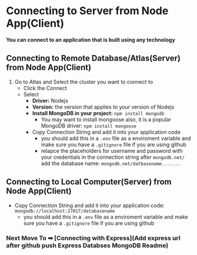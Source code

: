 # Connecting to Server from Node App(Client)
**You can connect to an application that is built using any technology**

## Connecting to Remote Database/Atlas(Server) from Node App(Client)
1. Go to Atlas and Select the cluster you want to connect to
    - Click the Connect
    - Select 
        - **Driver:** Nodejs
        - **Version:** the version that applies to your version of Nodejs
        - **Install MongoDB in your project:** `npm install mongodb`
            - You may want to install mongoose also, it is a popular MongoDB driver: `npm install mongoose`
        - Copy Connection String and add it into your application code
            - you should add this in a `.env` file as a enviroment variable and make sure you have a `.gitignore` file if you are using github
            - relapce the placeholders for username and password with your credentials
            in the connection string after `mongodb.net/` add the database name: `mongodb.net/datbasename.......`

## Connecting to Local Computer(Server) from Node App(Client)
- Copy Connection String and add it into your application code: `mongodb://localhost:27017/databasename`
    - you should add this in a `.env` file as a enviroment variable and make sure you have a `.gitignore` file if you are using github

### Next Move To ➡ [Connecting with Express](Add express url after github push Express Databses MongoDB Readme)